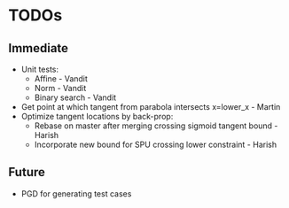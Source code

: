 # TODOs

## Immediate
* Unit tests:
  - Affine - Vandit
  - Norm - Vandit
  - Binary search - Vandit
* Get point at which tangent from parabola intersects x=lower\_x - Martin
* Optimize tangent locations by back-prop:
  - Rebase on master after merging crossing sigmoid tangent bound - Harish
  - Incorporate new bound for SPU crossing lower constraint - Harish

## Future
* PGD for generating test cases
